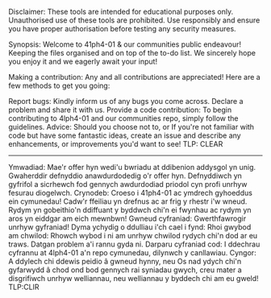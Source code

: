 
Disclaimer:
These tools are intended for educational purposes only. Unauthorised use of these tools are prohibited. Use responsibly and ensure you have proper authorisation before testing any security measures.


Synopsis: Welcome to 41ph4-01 & our communities public endeavour! Keeping the files organised and on top of the to-do list. We sincerely hope you enjoy it and we eagerly await your input!

Making a contribution: Any and all contributions are appreciated! Here are a few methods to get you going:

Report bugs: Kindly inform us of any bugs you come across. Declare a problem and share it with us. Provide a code contribution: To begin contributing to 4lph4-01 and our communities repo, simply follow the guidelines. Advice: Should you choose not to, or If you're not familiar with code but have some fantastic ideas, create an issue and describe any enhancements, or improvements you'd want to see! TLP: CLEAR


--------------

Ymwadiad: Mae'r offer hyn wedi'u bwriadu at ddibenion addysgol yn unig. Gwaherddir defnyddio anawdurdodedig o'r offer hyn. Defnyddiwch yn gyfrifol a sicrhewch fod gennych awdurdodiad priodol cyn profi unrhyw fesurau diogelwch. Crynodeb: Croeso i 41ph4-01 ac ymdrech gyhoeddus ein cymunedau! Cadw'r ffeiliau yn drefnus ac ar frig y rhestr i'w wneud. Rydym yn gobeithio'n ddiffuant y byddwch chi'n ei fwynhau ac rydym yn aros yn eiddgar am eich mewnbwn! Gwneud cyfraniad: Gwerthfawrogir unrhyw gyfraniad! Dyma ychydig o ddulliau i'ch cael i fynd: Rhoi gwybod am chwilod: Rhowch wybod i ni am unrhyw chwilod rydych chi'n dod ar eu traws. Datgan problem a'i rannu gyda ni. Darparu cyfraniad cod: I ddechrau cyfrannu at 4lph4-01 a'n repo cymunedau, dilynwch y canllawiau. Cyngor: A ddylech chi ddewis peidio â gwneud hynny, neu Os nad ydych chi'n gyfarwydd â chod ond bod gennych rai syniadau gwych, creu mater a disgrifiwch unrhyw welliannau, neu welliannau y byddech chi am eu gweld! TLP:CLIR
